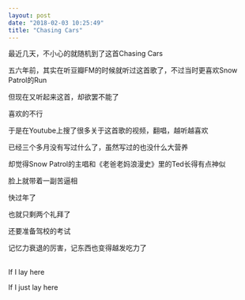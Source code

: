 ```yaml
---
layout: post
date: "2018-02-03 10:25:49"
title: "Chasing Cars"
---
```



最近几天，不小心的就随机到了这首Chasing Cars

五六年前，其实在听豆瓣FM的时候就听过这首歌了，不过当时更喜欢Snow Patrol的Run

但现在又听起来这首，却欲罢不能了

喜欢的不行

于是在Youtube上搜了很多关于这首歌的视频，翻唱，越听越喜欢

已经三个多月没有写过什么了，虽然写过的也没什么大营养

却觉得Snow Patrol的主唱和《老爸老妈浪漫史》里的Ted长得有点神似

脸上就带着一副苦逼相

快过年了

也就只剩两个礼拜了

还要准备驾校的考试

记忆力衰退的厉害，记东西也变得越发吃力了  
<br>

If I lay here

If I just lay here


